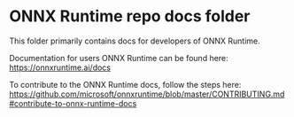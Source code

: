 # ONNX Runtime repo docs folder

This folder primarily contains docs for developers of ONNX Runtime.

Documentation for users ONNX Runtime can be found here: https://onnxruntime.ai/docs

To contribute to the ONNX Runtime docs, follow the steps here: https://github.com/microsoft/onnxruntime/blob/master/CONTRIBUTING.md#contribute-to-onnx-runtime-docs
